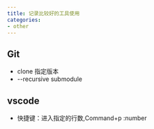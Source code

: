 ```yaml
---
title: 记录比较好的工具使用
categories:
- other
---
```



## Git
- clone 指定版本
- --recursive submodule


## vscode
- 快捷键：进入指定的行数,Command+p :number

